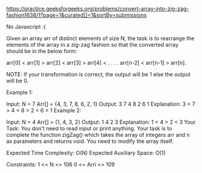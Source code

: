 https://practice.geeksforgeeks.org/problems/convert-array-into-zig-zag-fashion1638/1?page=1&curated[]=1&sortBy=submissions

No Javascript :(

Given an array arr of distinct elements of size N, the task is to rearrange the elements of the array in a zig-zag fashion so that the converted array should be in the below form: 

arr[0] < arr[1]  > arr[2] < arr[3] > arr[4] < . . . . arr[n-2] < arr[n-1] > arr[n]. 

NOTE: If your transformation is correct, the output will be 1 else the output will be 0. 

Example 1:

Input:
N = 7
Arr[] = {4, 3, 7, 8, 6, 2, 1}
Output: 3 7 4 8 2 6 1
Explanation: 3 < 7 > 4 < 8 > 2 < 6 > 1
Example 2:

Input:
N = 4
Arr[] = {1, 4, 3, 2}
Output: 1 4 2 3
Explanation: 1 < 4 > 2 < 3
Your Task:
You don't need to read input or print anything. Your task is to complete the function zigZag() which takes the array of integers arr and n as parameters and returns void. You need to modify the array itself.


Expected Time Complexity: O(N)
Expected Auxiliary Space: O(1)

Constraints:
1 <= N <= 106
0 <= Arri <= 109

